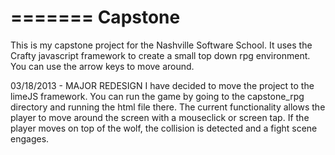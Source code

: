 =======
Capstone
========

This is my capstone project for the Nashville Software School. It uses the Crafty javascript framework to create a small top down rpg environment. You can use the arrow keys to move around.

03/18/2013 - MAJOR REDESIGN
I have decided to move the project to the limeJS framework. You can run the game by going to the capstone_rpg directory and running the html file there. The current functionality allows the player to move around the screen with a mouseclick or screen tap. If the player moves on top of the wolf, the collision is detected and a fight scene engages.
